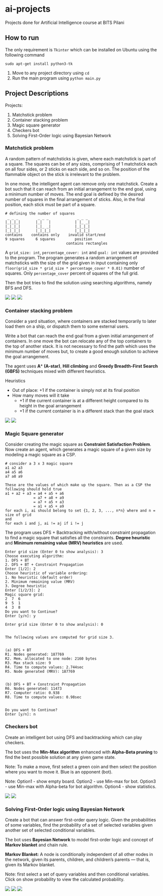 # ai-projects
Projects done for Artificial Intelligence course at BITS Pilani


## How to run
The only requirement is `Tkinter` which can be installed on Ubuntu using the following command
```
sudo apt-get install python3-tk
```
1. Move to any project directory using `cd`
2. Run the main program using `python main.py`


## Project Descriptions
Projects:
1. Matchstick problem
2. Container stacking problem
3. Magic square generator
4. Checkers bot
5. Solving First-Order logic using Bayesian Network


### Matchstick problem
A random pattern of matchsticks is given, where each matchstick is part of a square. The squares
can be of any sizes, comprising of 1 matchstick each on all four sides, or 2 sticks on each side,
and so on. The position of the flammable object on the stick is irrelevant to the problem.

In one move, the intelligent agent can remove only one matchstick. Create a bot such that it can
reach from an initial arrangement to the end goal, using a minimum number of moves. The end goal is
defined by the desired number of squares in the final arrangement of sticks. Also, in the final
position, each stick must be part of a square.

```
# defining the number of squares
 _ _ _         _ _ _             _ _ _
|_|_|_|       |_|   |           | |_ _|
|_|_|_|       |_|_ _|           |_|_|_|
|_|_|_|       |_|_|_|           |_|_|_|
contains    contains only    invalid start/end
9 squares     6 squares         position
                            contains rectangles
```

A `grid_size: int`, `percentage_cover: int` and `goal: int` values are provided to the program. The
program generates a random arrangement of matchsticks with the size of the grid given in
input containing only `floor(grid_size * grid_size * percentage_cover * 0.01)` number of squares.
Only `percentage_cover` percent of squares of the full grid.

Then the bot tries to find the solution using searching algorithms, namely BFS and DFS.

![](images/matchstick_1.png?raw=true)
![](images/matchstick_2.png?raw=true)
![](images/matchstick_3.png?raw=true)


### Container stacking problem
Consider a yard situation, where containers are stacked temporarily to later load them on a ship,
or dispatch them to some external users.

Write a bot that can reach the end goal from a given initial arrangement of containers. In one move
the bot can relocate any of the top containers to the top of another stack. It is not necessary to
find the path which uses the minimum number of moves but, to create a good enough solution to
achieve the goal arrangement.

The agent uses **A*** **(A-star)**, **Hill climbing** and **Greedy Breadth-First Search (GBFS)**
techniques mixed with different heuristics.

Heuristics
- Out of place: +1 if the container is simply not at its final position
- How many moves will it take
  - +1 if the current container is at a different height compared to its height in the goal arrangement
  - +1 if the current container is in a different stack than the goal stack

![](images/container_1.png?raw=true)
![](images/container_2.png?raw=true)


### Magic Square generator
Consider creating the magic square as **Constraint Satisfaction Problem**. Now create an agent,
which generates a magic square of a given size by modeling
a magic square as a CSP.
```
# consider a 3 x 3 magic square
a1 a2 a3
a4 a5 a6
a7 a8 a9

These are the values of which make up the square. Then as a CSP the following should hold true
a1 + a2 + a3 = a4 + a5 + a6
             = a7 + a8 + a9
             = a7 + a5 + a3
             = a1 + a5 + a9
for each i, ai should belong to set {1, 2, 3, ..., n*n} where and n = size of grid
and
for each i and j, ai != aj if i != j
```

The program uses DFS + Backtracking with/without constraint propagation to find a magic square that
satisfies all the constraints.
**Degree heuristic** and **Minimum remaining value (MRV) heuristics** are used.

```
Enter grid size (Enter 0 to show analysis): 3
Choose executing algorithm:
1. DFS + BT
2. DFS + BT + Constraint Propagation
Enter [1/2]: 2
Choose heuristic of variable ordering: 
1. No heuristic (default order)
2. Minimum remaining value (MRV)
3. Degree heuristic
Enter [1/2/3]: 2
Magic square grid:
2  7  6  
9  5  1  
4  3  8  
Do you want to Continue?
Enter [y/n]: y

Enter grid size (Enter 0 to show analysis): 0


The following values are computed for grid size 3.


(a) DFS + BT
R1. Nodes generated: 187769
R2. Mem. allocated to one node: 2160 bytes
R3. Max stack size: 9
R4. Time to compute values: 2.744sec
R5. Node generated (MRV): 187769


(b) DFS + BT + Constraint Propagation
R6. Nodes generated: 11473
R7. Computer ratio: 0.938
R8. Time to compute values: 0.98sec


Do you want to Continue?
Enter [y/n]: n
```


### Checkers bot
Create an intelligent bot using DFS and backtracking which can play checkers.

The bot uses the **Min-Max algorithm** enhanced with **Alpha-Beta pruning** to find the best
possible solution at any given game state.

Note: To make a move, first select a green coin and then select the position where you want to move
it. Blue is an opponent (bot).

Note: Option1 - show empty board. Option2 - use Min-max for bot. Option3 - use Min-max with
Alpha-beta for bot algorithm. Option4 - show statistics.

![](images/chekers_1.png?raw=true)
![](images/chekers_2.png?raw=true)


### Solving First-Order logic using Bayesian Network
Create a bot that can answer first-order query logic. Given the probabilities of some variables,
find the probability of a set of selected variables given
another set of selected conditional variables.

The bot uses **Bayesian Network** to model first-order logic and concept of **Markov blanket** and
chain rule.

**Markov Blanket:** A node is conditionally independent of all other nodes in the network, given
its parents, children, and children’s parents — that is,
given its Markov blanket.

Note: first select a set of query variables and then conditional variables. Click on show
probability to view the calculated probability.

![](images/bayes_1.png?raw=true)
![](images/bayes_2.png?raw=true)
![](images/bayes_3.png?raw=true)


